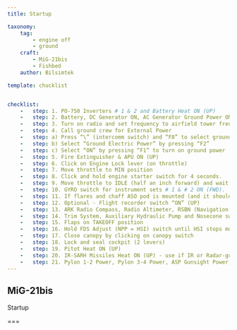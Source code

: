 ```yaml
---
title: Startup

taxonomy:
    tag:
        - engine off
        - ground
    craft:
        - MiG-21bis
        - Fishbed
    author: Bilsimtek

template: chucklist


checklist:
    -   step: 1. PO-750 Inverters # 1 & 2 and Battery Heat ON (UP)
    -   step: 2. Battery, DC Generator ON, AC Generator Ground Power ON, Fuel Pump Switch # 1, 2 & 3 ON (FWD)
    -   step: 3. Turn on radio and set frequency to airfield tower freq (Check briefing or mission editor to find which channel to use).
    -   step: 4. Call ground crew for External Power
    -   step: a) Press “\” (intercomm switch) and “F8” to select ground crew
    -   step: b) Select “Ground Electric Power” by pressing “F2”
    -   step: c) Select “ON” by pressing “F1” to turn on ground power
    -   step: 5. Fire Extinguisher & APU ON (UP)
    -   step: 6. Click on Engine Lock lever (on throttle)
    -   step: 7. Move throttle to MIN position
    -   step: 8. Click and hold engine starter switch for 4 seconds.
    -   step: 9. Move throttle to IDLE (half an inch forward) and wait for RPM to reach a minimum of 35 %. Process may take up to 45 seconds. 
    -   step: 10. GYRO switch for instrument sets # 1 & # 2 ON (FWD).
    -   step: 11. If flares and chaff ASO pod is mounted (and it should be since it is the standard equipment for any combat mission), set JATO (SPRD) Start & Jettison system switches “ON” (FWD)
    -   step: 12. Optional - Flight recorder switch “ON” (UP)
    -   step: 13. ARK Radio Compass, Radio Altimeter, RSBN (Navigation System), GIRO (KPP = ADI = Attitude Indicator), FDS (NPP = HSI = Horizontal Situation Indicator), AP (SAU = Auto-pilot), AP Pitch (Auto-pilot pitch) ON (UP)
    -   step: 14. Trim System, Auxiliary Hydraulic Pump and Nosecone switch ON (FWD)
    -   step: 15. Flaps on TAKEOFF position
    -   step: 16. Hold FDS Adjust (NPP = HSI) switch until HSI stops moving (magnetic compass is aligned). 
    -   step: 17. Close canopy by clicking on canopy switch
    -   step: 18. Lock and seal cockpit (2 levers)
    -   step: 19. Pitot Heat ON (UP)
    -   step: 20. IR-SARH Missiles Heat ON (UP) - use if IR or Radar-guided missiles are equipped
    -   step: 21. Pylon 1-2 Power, Pylon 3-4 Power, ASP Gunsight Power, SRZO IFF ON (UP)
---
```


## MiG-21bis 
Startup

===
  
